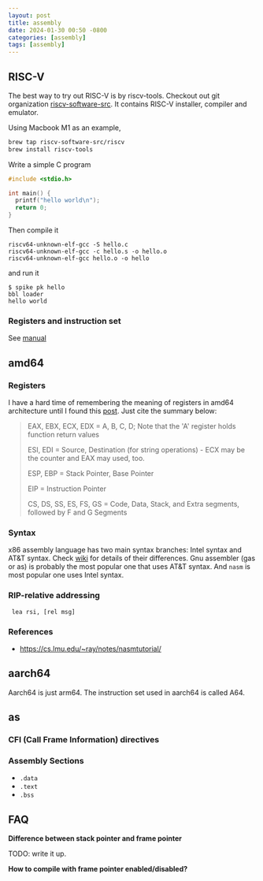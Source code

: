 ```yaml
---
layout: post
title: assembly
date: 2024-01-30 00:50 -0800
categories: [assembly]
tags: [assembly]
---
```


## RISC-V

The best way to try out RISC-V is by riscv-tools. Checkout out git organization
[riscv-software-src](https://github.com/riscv-software-src). It contains RISC-V
installer, compiler and emulator.

Using Macbook M1 as an example,

```bash
brew tap riscv-software-src/riscv
brew install riscv-tools
```

Write a simple C program

```c
#include <stdio.h>

int main() {
  printf("hello world\n");
  return 0;
}
```

Then compile it

```
riscv64-unknown-elf-gcc -S hello.c
riscv64-unknown-elf-gcc -c hello.s -o hello.o
riscv64-unknown-elf-gcc hello.o -o hello
```

and run it

```
$ spike pk hello
bbl loader
hello world
```

### Registers and instruction set

See
[manual](https://github.com/riscv-non-isa/riscv-asm-manual/blob/master/riscv-asm.md)

## amd64

### Registers

I have a hard time of remembering the meaning of registers in amd64
architecture until I found this
[post](http://baileysoriginalirishtech.blogspot.com/2017/02/remember-registers.html).
Just cite the summary below:

> EAX, EBX, ECX, EDX = A, B, C, D; Note that the 'A' register holds function
> return values
>
> ESI, EDI = Source, Destination (for string operations) - ECX may be the
> counter and EAX may used, too.
>
> ESP, EBP = Stack Pointer, Base Pointer
>
> EIP = Instruction Pointer
>
> CS, DS, SS, ES, FS, GS = Code, Data, Stack, and Extra segments, followed by F
> and G Segments

### Syntax

x86 assembly language has two main syntax branches: Intel syntax and AT&T
syntax. Check
[wiki](https://en.wikipedia.org/wiki/X86_assembly_language#Syntax) for details
of their differences. Gnu assembler (gas or as) is probably the most popular
one that uses AT&T syntax. And `nasm` is most popular one uses Intel syntax.

### RIP-relative addressing

```
 lea rsi, [rel msg]
```

### References

- https://cs.lmu.edu/~ray/notes/nasmtutorial/

## aarch64

Aarch64 is just arm64. The instruction set used in aarch64 is called A64.

## as

### CFI (Call Frame Information) directives

### Assembly Sections

- `.data`
- `.text`
- `.bss`

## FAQ

**Difference between stack pointer and frame pointer**

TODO: write it up.

**How to compile with frame pointer enabled/disabled?**
